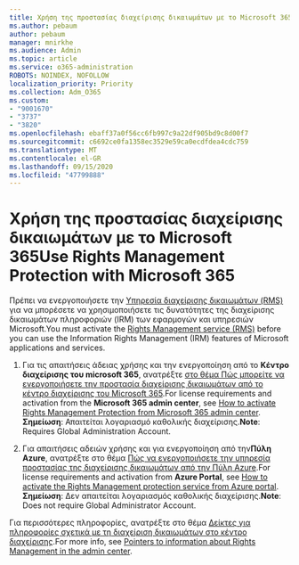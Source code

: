 ```yaml
---
title: Χρήση της προστασίας διαχείρισης δικαιωμάτων με το Microsoft 365
ms.author: pebaum
author: pebaum
manager: mnirkhe
ms.audience: Admin
ms.topic: article
ms.service: o365-administration
ROBOTS: NOINDEX, NOFOLLOW
localization_priority: Priority
ms.collection: Adm_O365
ms.custom:
- "9001670"
- "3737"
- "3820"
ms.openlocfilehash: ebaff37a0f56cc6fb997c9a22df905bd9c8d00f7
ms.sourcegitcommit: c6692ce0fa1358ec3529e59ca0ecdfdea4cdc759
ms.translationtype: MT
ms.contentlocale: el-GR
ms.lasthandoff: 09/15/2020
ms.locfileid: "47799888"
---
```

# <a name="use-rights-management-protection-with-microsoft-365"></a><span data-ttu-id="5ebf5-102">Χρήση της προστασίας διαχείρισης δικαιωμάτων με το Microsoft 365</span><span class="sxs-lookup"><span data-stu-id="5ebf5-102">Use Rights Management Protection with Microsoft 365</span></span>

<span data-ttu-id="5ebf5-103">Πρέπει να ενεργοποιήσετε την [Υπηρεσία διαχείρισης δικαιωμάτων (RMS)](https://docs.microsoft.com/azure/information-protection/what-is-azure-rms) για να μπορέσετε να χρησιμοποιήσετε τις δυνατότητες της διαχείρισης δικαιωμάτων πληροφοριών (IRM) των εφαρμογών και υπηρεσιών Microsoft.</span><span class="sxs-lookup"><span data-stu-id="5ebf5-103">You must activate the [Rights Management service (RMS)](https://docs.microsoft.com/azure/information-protection/what-is-azure-rms) before you can use the Information Rights Management (IRM) features of Microsoft applications and services.</span></span>

1. <span data-ttu-id="5ebf5-104">Για τις απαιτήσεις άδειας χρήσης και την ενεργοποίηση από το **Κέντρο διαχείρισης του microsoft 365**, ανατρέξτε [στο θέμα Πώς μπορείτε να ενεργοποιήσετε την προστασία διαχείρισης δικαιωμάτων από το κέντρο διαχείρισης του Microsoft 365](https://docs.microsoft.com/azure/information-protection/activate-office365).</span><span class="sxs-lookup"><span data-stu-id="5ebf5-104">For license requirements and activation from the **Microsoft 365 admin center**, see [How to activate Rights Management Protection from Microsoft 365 admin center](https://docs.microsoft.com/azure/information-protection/activate-office365).</span></span> <span data-ttu-id="5ebf5-105">**Σημείωση**: Απαιτείται λογαριασμό καθολικής διαχείρισης.</span><span class="sxs-lookup"><span data-stu-id="5ebf5-105">**Note**: Requires Global Administration Account.</span></span>

2. <span data-ttu-id="5ebf5-106">Για απαιτήσεις αδειών χρήσης και για ενεργοποίηση από την**Πύλη Azure**, ανατρέξτε στο θέμα [Πώς να ενεργοποιήσετε την υπηρεσία προστασίας της διαχείρισης δικαιωμάτων από την Πύλη Azure](https://docs.microsoft.com/azure/information-protection/activate-azure).</span><span class="sxs-lookup"><span data-stu-id="5ebf5-106">For license requirements and activation from **Azure Portal**, see [How to activate the Rights Management protection service from Azure portal](https://docs.microsoft.com/azure/information-protection/activate-azure).</span></span> <span data-ttu-id="5ebf5-107">**Σημείωση**: Δεν απαιτείται λογαριασμός καθολικής διαχείρισης.</span><span class="sxs-lookup"><span data-stu-id="5ebf5-107">**Note**: Does not require Global Administrator Account.</span></span>

<span data-ttu-id="5ebf5-108">Για περισσότερες πληροφορίες, ανατρέξτε στο θέμα [Δείκτες για πληροφορίες σχετικά με τη διαχείριση δικαιωμάτων στο κέντρο διαχείρισης](https://docs.microsoft.com/office365/enterprise/activate-rms-in-office-365).</span><span class="sxs-lookup"><span data-stu-id="5ebf5-108">For more info, see [Pointers to information about Rights Management in the admin center](https://docs.microsoft.com/office365/enterprise/activate-rms-in-office-365).</span></span>
